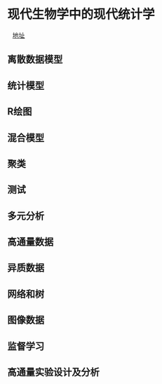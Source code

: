 # 现代生物学中的现代统计学    
&nbsp;&nbsp;&nbsp;[地址](https://www.huber.embl.de/msmb/index.html)

## 离散数据模型
## 统计模型
## R绘图
## 混合模型
## 聚类
## 测试
## 多元分析
## 高通量数据
## 异质数据
## 网络和树
## 图像数据
## 监督学习
## 高通量实验设计及分析